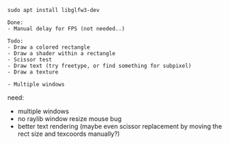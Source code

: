 ```
sudo apt install libglfw3-dev
```

```
Done:
- Manual delay for FPS (not needed..)

Todo:
- Draw a colored rectangle
- Draw a shader within a rectangle
- Scissor test
- Draw text (try freetype, or find something for subpixel)
- Draw a texture

- Multiple windows
```

need:
- multiple windows
- no raylib window resize mouse bug
- better text rendering (maybe even scissor replacement by moving the rect size and texcoords manually?)
